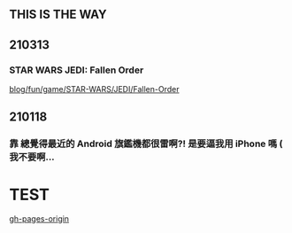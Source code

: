 
## THIS IS THE WAY

## 210313

### STAR WARS JEDI: Fallen Order

[blog/fun/game/STAR-WARS/JEDI/Fallen-Order](blog/fun/game/STAR-WARS/JEDI/Fallen-Order)
<!---
[https://github.com/zing115/MorganBlog/tree/main/blog/fun/game/STAR-WARS/JEDI/Fallen-Order](https://github.com/zing115/MorganBlog/tree/main/blog/fun/game/STAR-WARS/JEDI/Fallen-Order)
https://github.com/zing115/MorganBlog/tree/main/blog/fun/game/STAR-WARS/JEDI/Fallen-Order
https://github.com/zing115/MorganBlog/blog/fun/game/STAR-WARS/JEDI/Fallen-Order/README.md
--->

## 210118

### 靠 總覺得最近的 Android 旗鑑機都很雷啊?! 是要逼我用 iPhone 嗎 ( 我不要啊... 

# TEST

[gh-pages-origin](index-origin.md)

